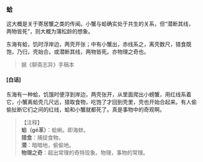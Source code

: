 <script type="text/javascript">
    var head = document.getElementsByTagName('head')[0];
    cssURL = '/public/liao.css';
    linkTag = document.createElement('link');
    linkTag.href = cssURL;
    linkTag.setAttribute('type','text/css');
    linkTag.setAttribute('rel','stylesheet');
    head.appendChild(linkTag);
</script>
### 蛤

这大概是关于寄居蟹之类的传闻。小蟹与蛤确实处于共生的关系，但“潜断其线，两物皆死”，则大概为蒲松龄的想象。

东海有蛤，饥时浮岸边，两壳开张；中有小蟹出，赤线系之，离壳数尺，猎食既饱，乃归，壳始合。或潜断其线，两物皆死。亦物理之奇也。

</section>

> 据《聊斋志异》手稿本

#### [白话]
<aside>

东海有一种蛤，饥饿时便浮到岸边，两壳张开，从里面爬出小螃蟹，用红线系着它，小蟹离蛤壳几尺远，猎取食物，吃饱了才回到壳里，壳也开始合起来。有人偷偷扯断它们之间的红线，蛤和小蟹就都死了。真是事物中的奇观啊。

</aside>

> 【注释】  
<b>蛤（gé革）</b>：蛤蜊。即海蚌。  
<b>猎食</b>：捕捉食物。  
<b>潜</b>：暗暗地，偷偷地。  
<b>物理之奇</b>：超出常理的奇特现象。物理，事物的常理。  
